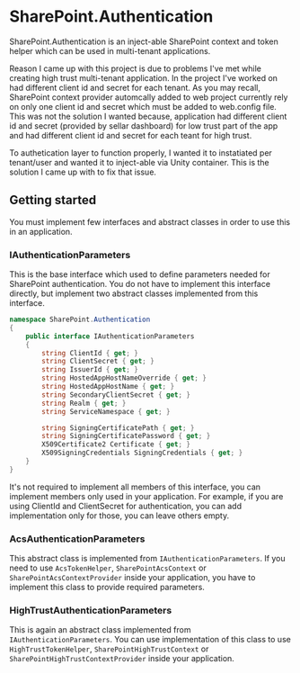 # SharePoint.Authentication
SharePoint.Authentication is an inject-able SharePoint context and token helper which can be used in multi-tenant applications. 

Reason I came up with this project is due to problems I've met while creating high trust multi-tenant application. In the project I've worked on had different client id and secret for each tenant. As you may recall, SharePoint context provider automcally added to web project currently rely on only one client id and secret which must be added to web.config file. This was not the solution I wanted because, application had different client id and secret (provided by sellar dashboard) for low trust part of the app and had different client id and secret for each teant for high trust.

To authetication layer to function properly, I wanted it to instatiated per tenant/user and wanted it to inject-able via Unity container. This is the solution I came up with to fix that issue.

## Getting started

You must implement few interfaces and abstract classes in order to use this in an application.

### IAuthenticationParameters

This is the base interface which used to define parameters needed for SharePoint authentication. You do not have to implement this interface directly, but implement two abstract classes implemented from this interface.

```csharp
namespace SharePoint.Authentication
{
    public interface IAuthenticationParameters
    {
        string ClientId { get; }
        string ClientSecret { get; }
        string IssuerId { get; }
        string HostedAppHostNameOverride { get; }
        string HostedAppHostName { get; }
        string SecondaryClientSecret { get; }
        string Realm { get; }
        string ServiceNamespace { get; }

        string SigningCertificatePath { get; }
        string SigningCertificatePassword { get; }
        X509Certificate2 Certificate { get; }
        X509SigningCredentials SigningCredentials { get; }
    }
}
```

It's not required to implement all members of this interface, you can implement members only used in your application. For example, if you are using ClientId and ClientSecret for authentication, you can add implementation only for those, you can leave others empty.

### AcsAuthenticationParameters

This abstract class is implemented from ```IAuthenticationParameters```. If you need to use ```AcsTokenHelper```, ```SharePointAcsContext``` or ```SharePointAcsContextProvider``` inside your application, you have to implement this class to provide required parameters.

### HighTrustAuthenticationParameters

This is again an abstract class implemented from ```IAuthenticationParameters```. You can use implementation of this class to use ```HighTrustTokenHelper```, ```SharePointHighTrustContext``` or ```SharePointHighTrustContextProvider``` inside your application.
